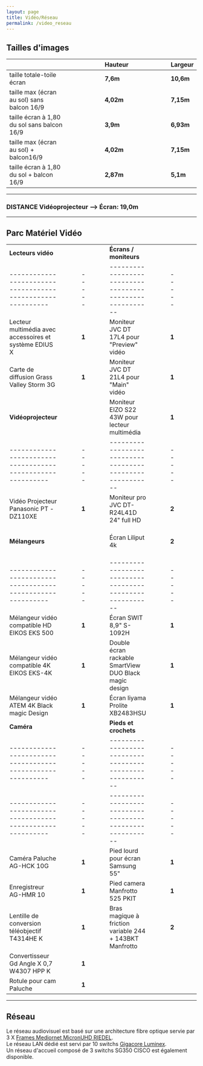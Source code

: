```yaml
---
layout: page
title: Vidéo/Réseau
permalink: /video_reseau
---
```


## Tailles d'images

|                                             |     |     |     |     |     |     | **Hauteur** |     |     |     |     |     |     | **Largeur** |
| ------------------------------------------- | --- | --- | --- | --- | --- | --- | ----------- | --- | --- | --- | --- | --- | --- | ----------- |
| taille totale-toile écran                   |     |     |     |     |     |     | **7,6m**    |     |     |     |     |     |     | **10,6m**   |
| taille max (écran au sol) sans balcon 16/9  |     |     |     |     |     |     | **4,02m**   |     |     |     |     |     |     | **7,15m**   |
| taille écran à 1,80 du sol sans balcon 16/9 |     |     |     |     |     |     | **3,9m**    |     |     |     |     |     |     | **6,93m**   |
| taille max (écran au sol) + balcon16/9      |     |     |     |     |     |     | **4,02m**   |     |     |     |     |     |     | **7,15m**   |
| taille écran à 1,80 du sol + balcon 16/9    |     |     |     |     |     |     | **2,87m**   |     |     |     |     |     |     | **5,1m**    |

---

### DISTANCE Vidéoprojecteur --> Écran: 19,0m

---

## Parc Matériel Vidéo

|                                                            |     |     |     |       |     |     |     |                                                          |     |     |     |       |     |     |     |                                                    |     |     |     |       |
| ---------------------------------------------------------- | --- | --- | --- | ----- | --- | --- | --- | -------------------------------------------------------- | --- | --- | --- | ----- | --- | --- | --- | -------------------------------------------------- | --- | --- | --- | ----- |
| **Lecteurs vidéo**                                         |     |     |     |       |     |     |     | **Écrans / moniteurs**                                   |     |     |     |       |     |     |     | **Divers**                                         |     |     |     |       |
| ---------------------------------------------------------- |     |     |     | ----- |     |     |     | -------------------------------------------------------- |     |     |     | ----- |     |     |     | -------------------------------------------------- |     |     |     | ----- |
| Lecteur multimédia avec accessoires et système EDIUS X     |     |     |     | **1** |     |     |     | Moniteur JVC DT 17L4 pour "Preview" vidéo                |     |     |     | **1** |     |     |     | Blackmagic Webpresenter                            |     |     |     | **1** |
| Carte de diffusion Grass Valley Storm 3G                   |     |     |     | **1** |     |     |     | Moniteur JVC DT 21L4 pour "Main" vidéo                   |     |     |     | **1** |     |     |     | Mini converter Blackmagic Desing SDI to analog.    |     |     |     | **2** |
| **Vidéoprojecteur**                                        |     |     |     |       |     |     |     | Moniteur EIZO S22 43W pour lecteur multimédia            |     |     |     | **1** |     |     |     | Mini converter Blackmagic Desing Distrib SDI       |     |     |     | **1** |
| ---------------------------------------------------------- |     |     |     | ----- |     |     |     | -------------------------------------------------------- |     |     |     | ----- |     |     |     | -------------------------------------------------- |     |     |     | ----- |
| Vidéo Projecteur Panasonic PT -DZ110XE                     |     |     |     | **1** |     |     |     | Moniteur pro JVC DT-R24L41D  24" full HD                 |     |     |     | **2** |     |     |     | DVI Extender Blackmagic Design                     |     |     |     | **1** |
| **Mélangeurs**                                             |     |     |     |       |     |     |     | Écran Liliput 4k                                         |     |     |     | **2** |     |     |     | boîtier émetteur/récepteur fibre / SDI AJA FIDO-TR |     |     |     | **4** |
| ---------------------------------------------------------- |     |     |     | ----- |     |     |     | -------------------------------------------------------- |     |     |     | ----- |     |     |     | -------------------------------------------------- |     |     |     | ----- |
| Mélangeur vidéo compatible HD EIKOS EKS 500                |     |     |     | **1** |     |     |     | Écran SWIT 8,9" S-1092H                                  |     |     |     | **1** |     |     |     | Convertisseur Grass-Valley ADVC-G1                 |     |     |     | **1** |
| Mélangeur vidéo compatible 4K EIKOS EKS-4K                 |     |     |     | **1** |     |     |     | Double écran rackable SmartView DUO Black magic design   |     |     |     | **1** |     |     |     | Distributeur Gefen EXT DVI 142DL                   |     |     |     | **1** |
| Mélangeur vidéo ATEM 4K Black magic Design                 |     |     |     | **1** |     |     |     | Écran Iiyama Prolite XB2483HSU                           |     |     |     | **1** |     |     |     | DA2DVI-HDCP-Pro Lightware                          |     |     |     | **1** |
| **Caméra**                                                 |     |     |     |       |     |     |     | **Pieds et crochets**                                    |     |     |     |       |     |     |     | Infinity ALIF1000R (RX+TX)                         |     |     |     | **1** |
| ---------------------------------------------------------- |     |     |     | ----- |     |     |     | -------------------------------------------------------- |     |     |     | ----- |     |     |     | -------------------------------------------------- |     |     |     | ----- |
| ---------------------------------------------------------- |     |     |     | ----- |     |     |     | -------------------------------------------------------- |     |     |     | ----- |     |     |     | -------------------------------------------------- |     |     |     | ----- |
| Caméra Paluche AG-HCK 10G                                  |     |     |     | **1** |     |     |     | Pied lourd pour écran Samsung 55"                        |     |     |     | **1** |     |     |     | ROI DVI/HDMI to SDI  AJA                           |     |     |     | **2** |
| Enregistreur AG-HMR 10                                     |     |     |     | **1** |     |     |     | Pied camera Manfrotto 525 PKIT                           |     |     |     | **1** |     |     |     | Model HI5  HD-SDI/HDMI to HDMI  AJA                |     |     |     | **2** |
| Lentille de conversion téléobjectif T4314HE K              |     |     |     | **1** |     |     |     | Bras magique à friction variable 244 + 143BKT  Manfrotto |     |     |     | **2** |     |     |     | Skype Newtek Talkshow VS-100 + Clavier             |     |     |     | **1** |
| Convertisseur Gd Angle X 0,7 W4307 HPP K                   |     |     |     | **1** |     |     |     |                                                          |     |     |     |       |     |     |     | lcd elgato                                         |     |     |     |       |
| Rotule pour cam Paluche                                    |     |     |     | **1** |     |     |     |                                                          |     |     |     |       |     |     |     |                                                    |     |     |     |       |

---

## Réseau

Le réseau audiovisuel est basé sur une architecture fibre optique servie par 3 X [Frames Mediornet MicronUHD RIEDEL](https://riedel.net).  
Le réseau LAN dédié est servi par 10 switchs [Gigacore Luminex](https://luminex.be).  
Un réseau d'accueil composé de 3 switchs SG350 CISCO est également disponible.
